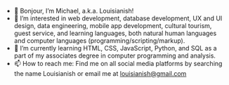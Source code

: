 - 👋 Bonjour, I’m Michael, a.k.a. Louisianish!
- 👀 I’m interested in web development, database development, UX and UI design, data engineering, mobile app development, cultural tourism, guest service, and learning languages, both natural human languages and computer languages (programming/scripting/markup).
- 🌱 I’m currently learning HTML, CSS, JavaScript, Python, and SQL as a part of my associates degree in computer programming and analysis.
- 📫 How to reach me: Find me on all social media platforms by searching the name Louisianish or email me at louisianish@gmail.com

<!---
Louisianish/Louisianish is a ✨ special ✨ repository because its `README.md` (this file) appears on your GitHub profile.
You can click the Preview link to take a look at your changes.
--->

